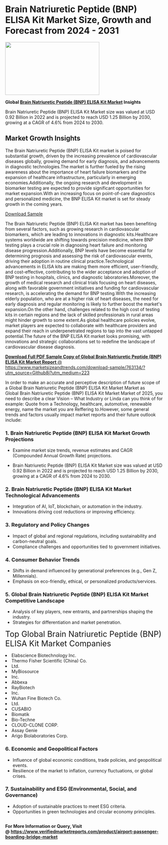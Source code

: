 <H1>Brain Natriuretic Peptide (BNP) ELISA Kit Market Size, Growth and Forecast from 2024 - 2031</H1><img class="aligncenter size-medium wp-image-584254" src="https://thirdeyenews.in/wp-content/uploads/2024/09/Global-Market-Research-300x168.jpeg" alt="" width="300" height="168" /><p><strong>Global&nbsp;<a href="https://www.marketsizeandtrends.com/download-sample/763134/?utm_source=Github8j?utm_medium=223">Brain Natriuretic Peptide (BNP) ELISA Kit Market</a> Insights</strong></p><p>Brain Natriuretic Peptide (BNP) ELISA Kit Market size was valued at USD 0.92 Billion in 2022 and is projected to reach USD 1.25 Billion by 2030, growing at a CAGR of 4.6% from 2024 to 2030.</p><p><h2>Market Growth Insights</h2> <p>The Brain Natriuretic Peptide (BNP) ELISA Kit market is poised for substantial growth, driven by the increasing prevalence of cardiovascular diseases globally, growing demand for early diagnosis, and advancements in diagnostic technologies.The market is further fueled by the rising awareness about the importance of heart failure biomarkers and the expansion of healthcare infrastructure, particularly in emerging economies.Additionally, the ongoing research and development in biomarker testing are expected to provide significant opportunities for market expansion.With an increasing focus on point-of-care diagnostics and personalized medicine, the BNP ELISA Kit market is set for steady growth in the coming years.</p> <p><a href="#">Download Sample</a></p> <p>The Brain Natriuretic Peptide (BNP) ELISA Kit market has been benefiting from several factors, such as growing research in cardiovascular biomarkers, which are leading to innovations in diagnostic kits.Healthcare systems worldwide are shifting towards precision medicine, where BNP testing plays a crucial role in diagnosing heart failure and monitoring disease progression.Additionally, BNP levels have become essential for determining prognosis and assessing the risk of cardiovascular events, driving their adoption in routine clinical practice.Technological advancements in ELISA kits are making them more efficient, user-friendly, and cost-effective, contributing to the wider acceptance and adoption of BNP testing in hospitals, clinics, and diagnostic laboratories.Moreover, the growth of medical research and clinical trials focusing on heart diseases, along with favorable government initiatives and funding for cardiovascular research, is accelerating the demand for BNP testing.With the increasing elderly population, who are at a higher risk of heart diseases, the need for early diagnosis and regular monitoring is likely to further boost the market's expansion.On the other hand, challenges related to the high cost of testing kits in certain regions and the lack of skilled professionals in rural areas might hinder growth to some extent.As global healthcare policies evolve, market players are expected to collaborate with healthcare providers and expand their reach in underpenetrated regions to tap into the vast untapped potential.The future of the BNP ELISA Kit market looks promising, with innovations and strategic collaborations set to redefine the landscape of cardiovascular disease diagnosis.</p> <p><a href="#"></p><p><span class=""><strong>Download Full PDF Sample Copy of Global Brain Natriuretic Peptide (BNP) ELISA Kit Market Report</strong> @ <a href="https://www.marketsizeandtrends.com/download-sample/763134/?utm_source=Github8j?utm_medium=223" target="_blank">https://www.marketsizeandtrends.com/download-sample/763134/?utm_source=Github8j?utm_medium=223</a></span></p><p>In order to make an accurate and perceptive description of future scope of a Global&nbsp;Brain Natriuretic Peptide (BNP) ELISA Kit Market Market as Global&nbsp;Brain Natriuretic Peptide (BNP) ELISA Kit Market Market of 2025, you need to describe a clear Vision &ndash; What Industry or Linda can you think of for example: Quote from a Technology, healthcare, automotive, renewable energy, name the market you are Reffering to.However, some general trends and factors usually impact market reports and their future outlook include:</p><h3>1.&nbsp;<strong>Brain Natriuretic Peptide (BNP) ELISA Kit Market Growth Projections</strong></h3><ul><li>Examine market size trends, revenue estimates and CAGR (Compounded Annual Growth Rate) projections.</li><li><p>Brain Natriuretic Peptide (BNP) ELISA Kit Market size was valued at USD 0.92 Billion in 2022 and is projected to reach USD 1.25 Billion by 2030, growing at a CAGR of 4.6% from 2024 to 2030.</p></li></ul><h3>2.&nbsp;<strong>Brain Natriuretic Peptide (BNP) ELISA Kit Market Technological Advancements</strong></h3><ul><li>Integration of AI, IoT, blockchain, or automation in the industry.</li><li>Innovations driving cost reductions or improving efficiency.</li></ul><h3>3.&nbsp;<strong>Regulatory and Policy Changes</strong></h3><ul><li>Impact of global and regional regulations, including sustainability and carbon-neutral goals.</li><li>Compliance challenges and opportunities tied to government initiatives.</li></ul><h3>4.&nbsp;<strong>Consumer Behavior Trends</strong></h3><ul><li>Shifts in demand influenced by generational preferences (e.g., Gen Z, Millennials).</li><li>Emphasis on eco-friendly, ethical, or personalized products/services.</li></ul><h3>5.&nbsp;<strong>Global Brain Natriuretic Peptide (BNP) ELISA Kit Market Competitive Landscape</strong></h3><ul><li>Analysis of key players, new entrants, and partnerships shaping the industry.</li><li>Strategies for differentiation and market penetration.</li></ul><p data-pm-slice="1 1 []"><span style="color: inherit; font-family: inherit; font-size: 25px;">Top Global Brain Natriuretic Peptide (BNP) ELISA Kit Market Companies</span></p><div class="" data-test-id=""><p><li>Elabscience Biotechnology Inc.</li><li> Thermo Fisher Scientific (China) Co.</li><li> Ltd.</li><li> MyBiosource</li><li> Inc.</li><li> Abbexa</li><li> RayBiotech</li><li> Inc.</li><li> Wuhan Fine Biotech Co.</li><li> Ltd.</li><li> CUSABIO</li><li> Biomatik</li><li> Bio-Techne</li><li> CLOUD-CLONE CORP.</li><li> Assay Genie</li><li> Arigo Biolaboratories Corp.</li></p></div><h3>6.&nbsp;<strong>Economic and Geopolitical Factors</strong></h3><ul><li>Influence of global economic conditions, trade policies, and geopolitical events.</li><li>Resilience of the market to inflation, currency fluctuations, or global crises.</li></ul><h3>7.&nbsp;<strong>Sustainability and ESG (Environmental, Social, and Governance)</strong></h3><ul><li>Adoption of sustainable practices to meet ESG criteria.</li><li>Opportunities in green technologies and circular economy principles.</li></ul><h2><strong style="font-size: 14px;">For More Information or Query, Visit @&nbsp;</strong><a style="background-color: #ffffff; font-size: 14px;" href="https://www.marketsizeandtrends.com/report/brain-natriuretic-peptide-bnp-elisa-kit-market/" target="_blank">https://www.verifiedmarketreports.com/product/airport-passenger-boarding-bridge-market</a></h2>